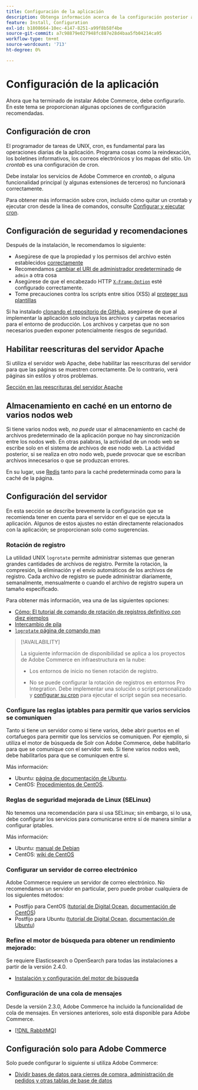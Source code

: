 ```yaml
---
title: Configuración de la aplicación
description: Obtenga información acerca de la configuración posterior a la instalación necesaria para las implementaciones locales de Adobe Commerce.
feature: Install, Configuration
exl-id: b1808664-10ec-4147-8251-a99f8b58f4be
source-git-commit: a7c98879e027948fc887e28d4baa5fb04214ca95
workflow-type: tm+mt
source-wordcount: '713'
ht-degree: 0%

---
```


# Configuración de la aplicación

Ahora que ha terminado de instalar Adobe Commerce, debe configurarlo. En este tema se proporcionan algunas opciones de configuración recomendadas.

## Configuración de cron

El programador de tareas de UNIX, cron, es fundamental para las operaciones diarias de la aplicación. Programa cosas como la reindexación, los boletines informativos, los correos electrónicos y los mapas del sitio. Un *crontab* es una configuración de cron.

Debe instalar los servicios de Adobe Commerce en *crontab*, o alguna funcionalidad principal (y algunas extensiones de terceros) no funcionará correctamente.

Para obtener más información sobre cron, incluido cómo quitar un crontab y ejecutar cron desde la línea de comandos, consulte [Configurar y ejecutar cron](../../configuration/cli/configure-cron-jobs.md).

## Configuración de seguridad y recomendaciones

Después de la instalación, le recomendamos lo siguiente:

* Asegúrese de que la propiedad y los permisos del archivo estén establecidos [correctamente](../prerequisites/file-system/configure-permissions.md)
* Recomendamos [cambiar el URI de administrador predeterminado](../tutorials/admin-uri.md) de `admin` a otra cosa
* Asegúrese de que el encabezado HTTP [`X-Frame-Option` &#x200B;](../../configuration/security/xframe-options.md) esté configurado correctamente.
* Tome precauciones contra los scripts entre sitios (XSS) al [proteger sus plantillas](https://developer.adobe.com/commerce/php/development/security/cross-site-scripting/)

Si ha instalado [clonando el repositorio de GitHub](https://developer.adobe.com/commerce/contributor/guides/install/clone-repository/), asegúrese de que al implementar la aplicación solo incluya los archivos y carpetas necesarios para el entorno de producción. Los archivos y carpetas que no son necesarios pueden exponer potencialmente riesgos de seguridad.

## Habilitar reescrituras del servidor Apache

Si utiliza el servidor web Apache, debe habilitar las reescrituras del servidor para que las páginas se muestren correctamente. De lo contrario, verá páginas sin estilos y otros problemas.

[Sección en las reescrituras del servidor Apache](../prerequisites/web-server/apache.md#apache-rewrites-and-htaccess)

## Almacenamiento en caché en un entorno de varios nodos web

Si tiene varios nodos web, *no puede* usar el almacenamiento en caché de archivos predeterminado de la aplicación porque no hay sincronización entre los nodos web. En otras palabras, la actividad de un nodo web se escribe solo en el sistema de archivos de ese nodo web. La actividad posterior, si se realiza en otro nodo web, puede provocar que se escriban archivos innecesarios o que se produzcan errores.

En su lugar, use [Redis](../../configuration/cache/config-redis.md) tanto para la caché predeterminada como para la caché de la página.

## Configuración del servidor

En esta sección se describe brevemente la configuración que se recomienda tener en cuenta para el servidor en el que se ejecuta la aplicación. Algunos de estos ajustes no están directamente relacionados con la aplicación; se proporcionan solo como sugerencias.

### Rotación de registro

La utilidad UNIX `logrotate` permite administrar sistemas que generan grandes cantidades de archivos de registro. Permite la rotación, la compresión, la eliminación y el envío automáticos de los archivos de registro. Cada archivo de registro se puede administrar diariamente, semanalmente, mensualmente o cuando el archivo de registro supera un tamaño especificado.

Para obtener más información, vea una de las siguientes opciones:

* [Cómo: El tutorial de comando de rotación de registros definitivo con diez ejemplos](https://www.thegeekstuff.com/2010/07/logrotate-examples)
* [Intercambio de pila](https://unix.stackexchange.com/questions/85662/how-to-properly-automatically-manually-rotate-log-files-for-production-rails-app)
* [`logrotate` página de comando man](https://linuxconfig.org/logrotate-8-manual-page)

>[!AVAILABILITY]
>
>La siguiente información de disponibilidad se aplica a los proyectos de Adobe Commerce en infraestructura en la nube:
>
>* Los entornos de inicio no tienen rotación de registro.
>
>* No se puede configurar la rotación de registros en entornos Pro Integration. Debe implementar una solución o script personalizado y [configurar su cron](https://experienceleague.adobe.com/es/docs/commerce-on-cloud/user-guide/configure/app/properties/crons-property) para ejecutar el script según sea necesario.

### Configure las reglas iptables para permitir que varios servicios se comuniquen

Tanto si tiene un servidor como si tiene varios, debe abrir puertos en el cortafuegos para permitir que los servicios se comuniquen. Por ejemplo, si utiliza el motor de búsqueda de Solr con Adobe Commerce, debe habilitarlo para que se comunique con el servidor web. Si tiene varios nodos web, debe habilitarlos para que se comuniquen entre sí.

Más información:

* Ubuntu: [página de documentación de Ubuntu](https://help.ubuntu.com/community/IptablesHowTo).
* CentOS: [Procedimientos de CentOS](https://wiki.centos.org/HowTos%282f%29Network%282f%29IPTables.html).

### Reglas de seguridad mejorada de Linux (SELinux)

No tenemos una recomendación para si usa SELinux; sin embargo, si lo usa, debe configurar los servicios para comunicarse entre sí de manera similar a configurar iptables.

Más información:

* Ubuntu: [manual de Debian](https://debian-handbook.info/browse/stable/sect.selinux.html)
* CentOS: [wiki de CentOS](https://wiki.centos.org/HowTos/SELinux)

### Configurar un servidor de correo electrónico

Adobe Commerce requiere un servidor de correo electrónico. No recomendamos un servidor en particular, pero puede probar cualquiera de los siguientes métodos:

* Postfijo para CentOS ([tutorial de Digital Ocean](https://www.digitalocean.com/community/tutorials/how-to-install-postfix-on-centos-6), [documentación de CentOS](https://www.centos.org))
* Postfijo para Ubuntu ([tutorial de Digital Ocean](https://www.digitalocean.com/community/tutorials/how-to-install-and-setup-postfix-on-ubuntu-14-04), [documentación de Ubuntu](https://help.ubuntu.com/community/MailServer))

### Refine el motor de búsqueda para obtener un rendimiento mejorado:

Se requiere Elasticsearch o OpenSearch para todas las instalaciones a partir de la versión 2.4.0.

* [Instalación y configuración del motor de búsqueda](../../configuration/search/overview-search.md)

### Configuración de una cola de mensajes

Desde la versión 2.3.0, Adobe Commerce ha incluido la funcionalidad de cola de mensajes. En versiones anteriores, solo está disponible para Adobe Commerce.

* [[!DNL RabbitMQ]](../../configuration/queues/message-queue-framework.md)

## Configuración solo para Adobe Commerce

Solo puede configurar lo siguiente si utiliza Adobe Commerce:

* [Dividir bases de datos para cierres de compra, administración de pedidos y otras tablas de base de datos](../../configuration/storage/multi-master.md)
